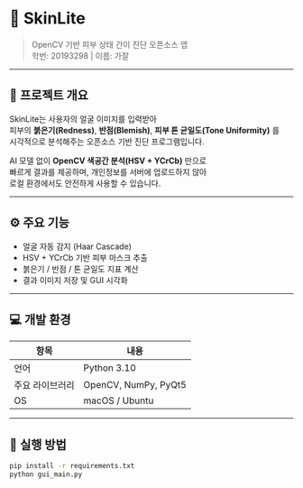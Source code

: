 # 🌟 SkinLite
> OpenCV 기반 피부 상태 간이 진단 오픈소스 앱  
> 학번: 20193298 | 이름: 가잘  

---

## 🧠 프로젝트 개요
SkinLite는 사용자의 얼굴 이미지를 입력받아  
피부의 **붉은기(Redness)**, **반점(Blemish)**, **피부 톤 균일도(Tone Uniformity)** 를  
시각적으로 분석해주는 오픈소스 기반 진단 프로그램입니다.

AI 모델 없이 **OpenCV 색공간 분석(HSV + YCrCb)** 만으로  
빠르게 결과를 제공하며, 개인정보를 서버에 업로드하지 않아  
로컬 환경에서도 안전하게 사용할 수 있습니다.

---

## ⚙️ 주요 기능
- 얼굴 자동 감지 (Haar Cascade)
- HSV + YCrCb 기반 피부 마스크 추출
- 붉은기 / 반점 / 톤 균일도 지표 계산
- 결과 이미지 저장 및 GUI 시각화

---

## 💻 개발 환경
| 항목 | 내용 |
|------|------|
| 언어 | Python 3.10 |
| 주요 라이브러리 | OpenCV, NumPy, PyQt5 |
| OS | macOS / Ubuntu |

---

## 🚀 실행 방법
```bash
pip install -r requirements.txt
python gui_main.py

